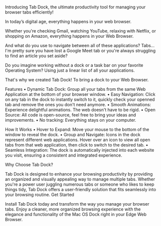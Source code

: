 Introducing Tab Dock, the ultimate productivity tool for managing your browser tabs efficiently!

In today’s digital age, everything happens in your web browser.

Whether you're checking Gmail, watching YouTube, relaxing with Netflix, or shopping on Amazon, everything happens in your Web Browser. 

And what do you use to navigate between all of these applications? Tabs...
I'm pretty sure you have lost a Google Meet tab or you're always struggling to find an article you set aside?

Do you imagine working without a dock or a task bar on your favorite Operating System? Using just a linear list of all your applications.

That's why we created Tab Dock!
To bring a dock to your Web Browser.

Features
•  Dynamic Tab Dock: Group all your tabs from the same Web Application at the bottom of your browser window. 
•  Easy Navigation: Click on any tab in the dock to instantly switch to it, quickly check your openned tab and remove the ones you don't need anymore.
•  Smooth Animations: Experience delightful animations. The web doesn't have to be rigid.
•  Open Source: All code is open-source, feel free to bring your ideas and improvements.
•  No tracking: Everything stays on your computer.

How It Works
•  Hover to Expand: Move your mouse to the bottom of the window to reveal the dock.
•  Group and Navigate: Icons in the dock represent different web applications. Hover over an icon to view all open tabs from that web application, then click to switch to the desired tab.
•  Seamless Integration: The dock is automatically injected into each website you visit, ensuring a consistent and integrated experience.

Why Choose Tab Dock?

Tab Dock is designed to enhance your browsing productivity by providing an organized and visually appealing way to manage multiple tabs. Whether you're a power user juggling numerous tabs or someone who likes to keep things tidy, Tab Dock offers a user-friendly solution that fits seamlessly into your browsing routine.
Get Started

Install Tab Dock today and transform the way you manage your browser tabs. Enjoy a cleaner, more organized browsing experience with the elegance and functionality of the Mac OS Dock right in your Edge Web Browser.